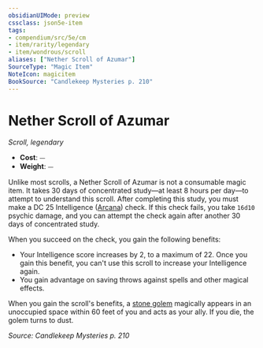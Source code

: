 ```yaml
---
obsidianUIMode: preview
cssclass: json5e-item
tags:
- compendium/src/5e/cm
- item/rarity/legendary
- item/wondrous/scroll
aliases: ["Nether Scroll of Azumar"]
SourceType: "Magic Item"
NoteIcon: magicitem
BookSource: "Candlekeep Mysteries p. 210"
---
```

# Nether Scroll of Azumar
*Scroll, legendary*  

- **Cost**: ⏤
- **Weight**: ⏤

Unlike most scrolls, a Nether Scroll of Azumar is not a consumable magic item. It takes 30 days of concentrated study—at least 8 hours per day—to attempt to understand this scroll. After completing this study, you must make a DC 25 Intelligence ([Arcana](/2-Mechanics/CLI/rules/skills.md#Arcana)) check. If this check fails, you take `16d10` psychic damage, and you can attempt the check again after another 30 days of concentrated study.

When you succeed on the check, you gain the following benefits:

- Your Intelligence score increases by 2, to a maximum of 22. Once you gain this benefit, you can't use this scroll to increase your Intelligence again.  
- You gain advantage on saving throws against spells and other magical effects.  

When you gain the scroll's benefits, a [stone golem](/2-Mechanics/CLI/bestiary/construct/stone-golem.md) magically appears in an unoccupied space within 60 feet of you and acts as your ally. If you die, the golem turns to dust.

*Source: Candlekeep Mysteries p. 210*